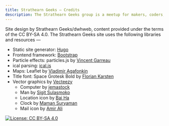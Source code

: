 ```yaml
---
title: Strathearn Geeks — Credits
description: The Strathearn Geeks group is a meetup for makers, coders, designers, and other tech-minded folk in Crieff and the surrounding areas. Visit our website for more information.
---
```


Site design by Strathearn Geeks/dwhweb, content provided under the terms of the CC BY-SA 4.0. The Strathearn Geeks site uses the following libraries and resources —
* Static site generator: [Hugo](https://gohugo.io)
* Frontend framework: [Bootstrap](https://getbootstrap.com/)
* Particle effects: particles.js by [Vincent Garreau](https://vincentgarreau.com/en)
* ical parsing: [ical.js](https://github.com/kewisch/ical.js)
* Maps: Leaflet by [Vladimir Agafonkin](https://agafonkin.com/)
* Title font: Space Grotesk Bold by [Florian Karsten](https://fonts.floriankarsten.com/)
* Vector graphics by [Vecteezy](https://www.vecteezy.com/)
    * Computer by [jemastock](https://www.vecteezy.com/vector-art/3759776-desktop-pop-art-icon)
    * Man by [Sigit Sulasmoko ](https://www.vecteezy.com/vector-art/6487917-man-avatar-vector-icon)
    * Location icon by [Bai Ha](https://www.vecteezy.com/vector-art/21383213-location-icon-logo-in-flat-logo-for-business-stock-vector)
    * Clock by [Maman Suryaman](https://www.vecteezy.com/vector-art/16182125-wall-clock-icon-isolated)
    * Mail icon by [Amir Ali](https://www.vecteezy.com/vector-art/10002828-envelope-flat-circle-multicolor)

[![License: CC BY-SA 4.0](https://licensebuttons.net/l/by-sa/4.0/80x15.png)](https://creativecommons.org/licenses/by-sa/4.0/)
